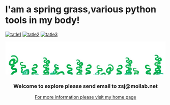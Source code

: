 # I'am a spring grass,various python tools in my body!

[![tatle1](https://img.shields.io/badge/Chat-Gitter-ff69b4.svg?label=Chat&logo=gitter&style=flat-square)](https://gitter.im/Spring-Grass/community?utm_source=badge&utm_medium=badge&utm_campaign=pr-badge)
[![tatle2](https://img.shields.io/badge/CI-parssing-green?style=plastic&color=blue&logo=github&logoColor=green)](https://github.com/Springrass)
[![tatle3](https://img.shields.io/badge/Python-Algorithms-greeen?style=plastic&color=green&logo=python&logoColor=blue)](https://github.com/Springrass/Python)

![image1](https://github.com/Springrass/first_grass/blob/main/Album/cleaned.jpg)
<h3 align="center">Welcome to explore please send email to zsj@moilab.net</h5>
<p align="center">
<a href="https://github.com/Springrass">For more information please visit my home page</a>
</p>

